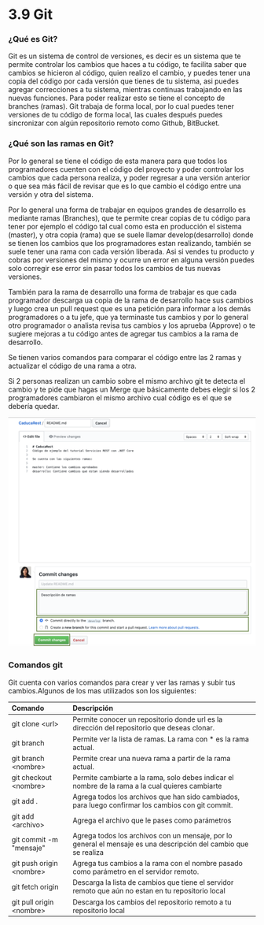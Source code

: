 # 3.9 Git

### ¿Qué es Git?

Git es un sistema de control de versiones, es decir es un sistema que te permite controlar los cambios que haces a tu código, te facilita saber que cambios se hicieron al código, quien realizo el cambio, y puedes tener una copia del código por cada versión que tienes de tu sistema, asi puedes agregar correcciones a tu sistema, mientras continuas trabajando en las nuevas funciones. Para poder realizar esto se tiene el concepto de branches \(ramas\).  Git trabaja de forma local, por lo cual puedes tener versiones de tu código de forma local, las cuales después puedes sincronizar con algún repositorio remoto como Github, BitBucket.

### ¿Qué son las ramas en Git?

Por lo general se tiene el código de esta manera para que todos los programadores cuenten con el código del proyecto y poder controlar los cambios que cada persona realiza, y poder regresar a una versión anterior o que sea más fácil de revisar que es lo que cambio el código entre una versión y otra del sistema. 

Por lo general una forma de trabajar en equipos grandes de desarrollo es mediante ramas \(Branches\), que te permite crear copias de tu código para tener por ejemplo el código tal cual como esta en producción el sistema \(master\), y otra copia \(rama\) que se suele llamar develop\(desarrollo\) donde se tienen los cambios que los programadores estan realizando, también se suele tener una rama con cada versión liberada. Asi si vendes tu producto y cobras por versiones del mismo y ocurre un error en alguna versión puedes solo corregir ese error sin pasar todos los cambios de tus nuevas versiones. 

También para la rama de desarrollo una forma de trabajar es que cada programador descarga ua copia de la rama de desarrollo hace sus cambios y luego crea un pull request que es una petición para informar a los demás programadores o a tu jefe, que ya terminaste tus cambios y por lo general otro programador o analista revisa tus cambios y los aprueba \(Approve\) o te sugiere mejoras a tu código antes de agregar tus cambios a la rama de desarrollo.

Se tienen varios comandos para comparar el código entre las 2 ramas y actualizar el código de una rama a otra.

Si 2 personas realizan un cambio sobre el mismo archivo git te detecta el cambio y te pide que hagas un Merge que básicamente debes elegir si los 2 programadores cambiaron el mismo archivo cual código es el que se debería quedar.

 

![Diagrama de C&#xF3;digo en git con diferentes ramas \(branches\)](../../.gitbook/assets/image%20%28298%29.png)

### Comandos git 

Git cuenta con varios comandos para crear y ver las ramas y subir tus cambios.Algunos de los mas utilizados son los siguientes:

| Comando | Descripción |
| :--- | :--- |
| git clone &lt;url&gt; | Permite conocer un repositorio donde url es la dirección del repositorio que deseas clonar. |
| git branch | Permite ver la lista de ramas. La rama con \* es la rama actual. |
| git branch &lt;nombre&gt; | Permite crear una nueva rama a partir de la rama actual. |
| git checkout &lt;nombre&gt; | Permite cambiarte a la rama, solo debes indicar el nombre de la rama a la cual quieres cambiarte |
| git add . | Agrega todos los archivos que han sido cambiados, para luego confirmar los cambios con git commit. |
| git add &lt;archivo&gt; | Agrega el archivo que le pases como parámetros |
| git commit -m "mensaje" | Agrega todos los archivos con un mensaje, por lo general el mensaje es una descripción del cambio que se realiza |
| git push origin &lt;nombre&gt; | Agrega tus cambios a la rama con el nombre pasado como parámetro en el servidor remoto. |
| git fetch origin | Descarga la lista de cambios que tiene el servidor remoto que aún no estan en tu repositorio local |
| git pull origin &lt;nombre&gt; | Descarga los cambios del repositorio remoto a tu repositorio local |

